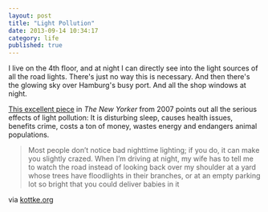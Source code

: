 ```yaml
---
layout: post
title: "Light Pollution"
date: 2013-09-14 10:34:17
category: life
published: true
---
```


I live on the 4th floor, and at night I can directly see into the light sources of all the road lights. There's just no way this is necessary. And then there's the glowing sky over Hamburg's busy port. And all the shop windows at night.

[This excellent piece](http://www.newyorker.com/reporting/2007/08/20/070820fa_fact_owen?currentPage=all) in *The New Yorker* from 2007 points out all the serious effects of light pollution: It is disturbing sleep, causes health issues, benefits crime, costs a ton of money, wastes energy and endangers animal populations.

> Most people don’t notice bad nighttime lighting; if you do, it can make you slightly crazed. When I’m driving at night, my wife has to tell me to watch the road instead of looking back over my shoulder at a yard whose trees have floodlights in their branches, or at an empty parking lot so bright that you could deliver babies in it

via [kottke.org](http://kottke.org/13/09/the-night-light)
